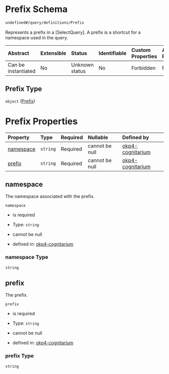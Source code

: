 # Prefix Schema

```txt
undefined#/query/definitions/Prefix
```

Represents a prefix in a \[SelectQuery]. A prefix is a shortcut for a namespace used in the query.

| Abstract            | Extensible | Status         | Identifiable | Custom Properties | Additional Properties | Access Restrictions | Defined In                                                                     |
| :------------------ | :--------- | :------------- | :----------- | :---------------- | :-------------------- | :------------------ | :----------------------------------------------------------------------------- |
| Can be instantiated | No         | Unknown status | No           | Forbidden         | Forbidden             | none                | [okp4-cognitarium.json\*](schema/okp4-cognitarium.json "open original schema") |

## Prefix Type

`object` ([Prefix](okp4-cognitarium-querymsg-definitions-prefix.md))

# Prefix Properties

| Property                | Type     | Required | Nullable       | Defined by                                                                                                                                          |
| :---------------------- | :------- | :------- | :------------- | :-------------------------------------------------------------------------------------------------------------------------------------------------- |
| [namespace](#namespace) | `string` | Required | cannot be null | [okp4-cognitarium](okp4-cognitarium-querymsg-definitions-prefix-properties-namespace.md "undefined#/query/definitions/Prefix/properties/namespace") |
| [prefix](#prefix)       | `string` | Required | cannot be null | [okp4-cognitarium](okp4-cognitarium-querymsg-definitions-prefix-properties-prefix.md "undefined#/query/definitions/Prefix/properties/prefix")       |

## namespace

The namespace associated with the prefix.

`namespace`

* is required

* Type: `string`

* cannot be null

* defined in: [okp4-cognitarium](okp4-cognitarium-querymsg-definitions-prefix-properties-namespace.md "undefined#/query/definitions/Prefix/properties/namespace")

### namespace Type

`string`

## prefix

The prefix.

`prefix`

* is required

* Type: `string`

* cannot be null

* defined in: [okp4-cognitarium](okp4-cognitarium-querymsg-definitions-prefix-properties-prefix.md "undefined#/query/definitions/Prefix/properties/prefix")

### prefix Type

`string`
